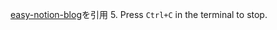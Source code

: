 [easy-notion-blog](https://github.com/otoyo/easy-notion-blog)を引用
5. Press `Ctrl+C` in the terminal to stop.
